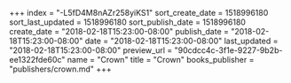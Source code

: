 +++
index = "-L5fD4M8nAZr258yiKS1"
sort_create_date = 1518996180
sort_last_updated = 1518996180
sort_publish_date = 1518996180
create_date = "2018-02-18T15:23:00-08:00"
publish_date = "2018-02-18T15:23:00-08:00"
date = "2018-02-18T15:23:00-08:00"
last_updated = "2018-02-18T15:23:00-08:00"
preview_url = "90cdcc4c-3f1e-9227-9b2b-ee1322fde60c"
name = "Crown"
title = "Crown"
books_publisher = "publishers/crown.md"
+++
